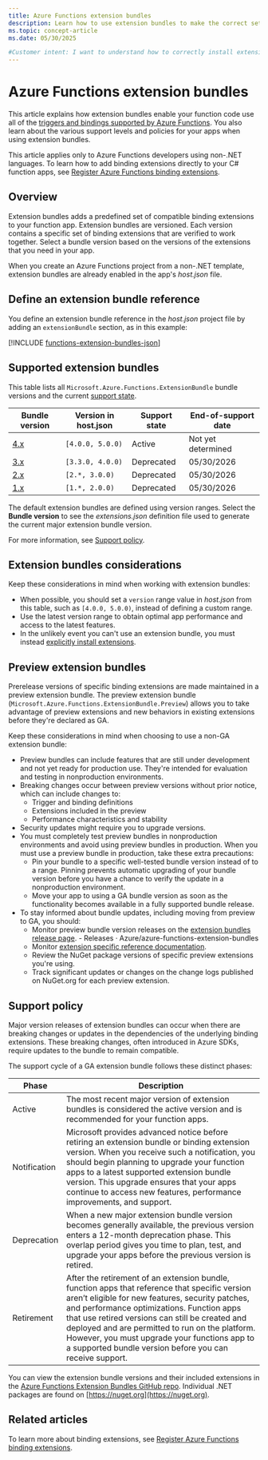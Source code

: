 ```yaml
---
title: Azure Functions extension bundles
description: Learn how to use extension bundles to make the correct set of Azure Functions trigger and binding extensions available in your non-.NET function code.
ms.topic: concept-article
ms.date: 05/30/2025

#Customer intent: I want to understand how to correctly install extension bundles so that the functionality implemented in the extensions are available to my functions in my preferred development language.
---
```


# Azure Functions extension bundles

This article explains how extension bundles enable your function code use all of the [triggers and bindings supported by Azure Functions](./functions-triggers-bindings.md). You also learn about the various support levels and policies for your apps when using extension bundles.  

This article applies only to Azure Functions developers using non-.NET languages. To learn how to add binding extensions directly to your C# function apps, see [Register Azure Functions binding extensions](functions-bindings-register.md). 

## Overview

Extension bundles adds a predefined set of compatible binding extensions to your function app. Extension bundles are versioned. Each version contains a specific set of binding extensions that are verified to work together. Select a bundle version based on the versions of the extensions that you need in your app.

When you create an Azure Functions project from a non-.NET template, extension bundles are already enabled in the app's *host.json* file. 

## Define an extension bundle reference

You define an extension bundle reference in the *host.json* project file by adding an `extensionBundle` section, as in this example: 

[!INCLUDE [functions-extension-bundles-json](../../includes/functions-extension-bundles-json.md)]

## Supported extension bundles

This table lists all `Microsoft.Azure.Functions.ExtensionBundle` bundle versions and the current [support state](#support-policy).

| Bundle version | Version in host.json | Support state | End-of-support date |
| --- | --- | --- | --- |
| [4.x](https://github.com/Azure/azure-functions-extension-bundles/blob/main/src/Microsoft.Azure.Functions.ExtensionBundle/extensions.json) | `[4.0.0, 5.0.0)` | Active | Not yet determined  |
| [3.x](https://github.com/Azure/azure-functions-extension-bundles/blob/main-v3/src/Microsoft.Azure.Functions.ExtensionBundle/extensions.json) | `[3.3.0, 4.0.0)` | Deprecated | 05/30/2026 |
| [2.x](https://github.com/Azure/azure-functions-extension-bundles/blob/main-v2/src/Microsoft.Azure.Functions.ExtensionBundle/extensions.json) | `[2.*, 3.0.0)` | Deprecated | 05/30/2026 |
| [1.x](https://github.com/Azure/azure-functions-extension-bundles/blob/v1.x/src/Microsoft.Azure.Functions.ExtensionBundle/extensions.json) | `[1.*, 2.0.0)` | Deprecated | 05/30/2026 |

The default extension bundles are defined using version ranges. Select the **Bundle version** to see the _extensions.json_ definition file used to generate the current major extension bundle version. 

For more information, see [Support policy](#support-policy). 

## Extension bundles considerations

Keep these considerations in mind when working with extension bundles:

+ When possible, you should set a `version` range value in *host.json* from this table, such as `[4.0.0, 5.0.0)`, instead of defining a custom range. 
+ Use the latest version range to obtain optimal app performance and access to the latest features. 
+ In the unlikely event you can't use an extension bundle, you must instead [explicitly install extensions](./functions-bindings-register.md#explicitly-install-extensions).

## Preview extension bundles

Prerelease versions of specific binding extensions are made maintained in a preview extension bundle. The preview extension bundle (`Microsoft.Azure.Functions.ExtensionBundle.Preview`) allows you to take advantage of preview extensions and new behaviors in existing extensions before they're declared as GA. 

Keep these considerations in mind when choosing to use a non-GA extension bundle:

+ Preview bundles can include features that are still under development and not yet ready for production use. They're intended for evaluation and testing in nonproduction environments.
+ Breaking changes occur between preview versions without prior notice, which can include changes to:
    + Trigger and binding definitions
    + Extensions included in the preview
    + Performance characteristics and stability 
+ Security updates might require you to upgrade versions.
+ You must completely test preview bundles in nonproduction environments and avoid using preview bundles in production. When you must use a preview bundle in production, take these extra precautions:
    + Pin your bundle to a specific well-tested bundle version instead of to a range. Pinning prevents automatic upgrading of your bundle version before you have a chance to verify the update in a nonproduction environment. 
    + Move your app to using a GA bundle version as soon as the functionality becomes available in a fully supported bundle release.
+ To stay informed about bundle updates, including moving from preview to GA, you should: 
    + Monitor preview bundle version releases on the [extension bundles release page](https://github.com/Azure/azure-functions-extension-bundles/releases). - Releases · Azure/azure-functions-extension-bundles
    + Monitor [extension specific reference documentation](./functions-triggers-bindings.md).
    + Review the NuGet package versions of specific preview extensions you're using. 
    + Track significant updates or changes on the change logs published on NuGet.org for each preview extension.

## Support policy 

Major version releases of extension bundles can occur when there are breaking changes or updates in the dependencies of the underlying binding extensions. These breaking changes, often introduced in Azure SDKs, require updates to the bundle to remain compatible.   

The support cycle of a GA extension bundle follows these distinct phases:

| Phase | Description |
| ----- | ----- |  
| Active | The most recent major version of extension bundles is considered the active version and is recommended for your function apps. |
| Notification| Microsoft provides advanced notice before retiring an extension bundle or binding extension version. When you receive such a notification, you should begin planning to upgrade your function apps to a latest supported extension bundle version. This upgrade ensures that your apps continue to access new features, performance improvements, and support. |
| Deprecation | When a new major extension bundle version becomes generally available, the previous version enters a 12-month deprecation phase. This overlap period gives you time to plan, test, and upgrade your apps before the previous version is retired. | 
| Retirement | After the retirement of an extension bundle, function apps that reference that specific version aren’t eligible for new features, security patches, and performance optimizations. Function apps that use retired versions can still be created and deployed and are permitted to run on the platform. However, you must upgrade your functions app to a supported bundle version before you can receive support.|

You can view the extension bundle versions and their included extensions in the [Azure Functions Extension Bundles GitHub repo](https://github.com/Azure/azure-functions-extension-bundles/releases). Individual .NET packages are found on [https://nuget.org](https://nuget.org). 

## Related articles

To learn more about binding extensions, see [Register Azure Functions binding extensions](functions-bindings-register.md).
